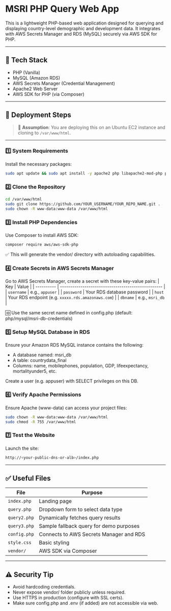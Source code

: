 # MSRI PHP Query Web App

This is a lightweight PHP-based web application designed for querying and displaying country-level demographic and development data. It integrates with AWS Secrets Manager and RDS (MySQL) securely via AWS SDK for PHP.

---

## 🧰 Tech Stack

- PHP (Vanilla)
- MySQL (Amazon RDS)
- AWS Secrets Manager (Credential Management)
- Apache2 Web Server
- AWS SDK for PHP (via Composer)

---

## 🚀 Deployment Steps

> 📝 **Assumption**: You are deploying this on an Ubuntu EC2 instance and cloning to `/var/www/html`.

---

### 1️⃣ System Requirements

Install the necessary packages:

```bash
sudo apt update && sudo apt install -y apache2 php libapache2-mod-php php-mysql unzip git composer
```

### 2️⃣ Clone the Repository

```bash
cd /var/www/html
sudo git clone https://github.com/YOUR_USERNAME/YOUR_REPO_NAME.git .
sudo chown -R www-data:www-data /var/www/html
```

### 3️⃣ Install PHP Dependencies

Use Composer to install AWS SDK:
```bash
composer require aws/aws-sdk-php
```
✅ This will generate the vendor/ directory with autoloading capabilities.

### 4️⃣ Create Secrets in AWS Secrets Manager

Go to AWS Secrets Manager, create a secret with these key-value pairs:
| Key        | Value                                              |
| ---------- | -------------------------------------------------- |
| `username` | e.g., `appuser`                                    |
| `password` | Your RDS database password                         |
| `host`     | Your RDS endpoint (e.g. `xxxxx.rds.amazonaws.com`) |
| `dbname`   | e.g., `msri_db`                                    |

🆔 Use the same secret name defined in config.php (default: php/mysql/msri-db-credentials)

### 5️⃣ Setup MySQL Database in RDS

Ensure your Amazon RDS MySQL instance contains the following:
- A database named: msri_db
- A table: countrydata_final
- Columns: name, mobilephones, population, GDP, lifeexpectancy, mortalityunder5, etc.

Create a user (e.g. appuser) with SELECT privileges on this DB.

### 6️⃣ Verify Apache Permissions

Ensure Apache (www-data) can access your project files:
```bash
sudo chown -R www-data:www-data /var/www/html
sudo chmod -R 755 /var/www/html
```

### 7️⃣ Test the Website

Launch the site:
```bash
http://<your-public-dns-or-alb>/index.php
```

---

## ✅ Useful Files

| File         | Purpose                                 |
| ------------ | --------------------------------------- |
| `index.php`  | Landing page                            |
| `query.php`  | Dropdown form to select data type       |
| `query2.php` | Dynamically fetches query results       |
| `query3.php` | Sample fallback query for demo purposes |
| `config.php` | Connects to AWS Secrets Manager and RDS |
| `style.css`  | Basic styling                           |
| `vendor/`    | AWS SDK via Composer                    |

---

## ⚠️ Security Tip

- Avoid hardcoding credentials.
- Never expose vendor/ folder publicly unless required.
- Use HTTPS in production (configure with SSL certs).
- Make sure config.php and .env (if added) are not accessible via web.
